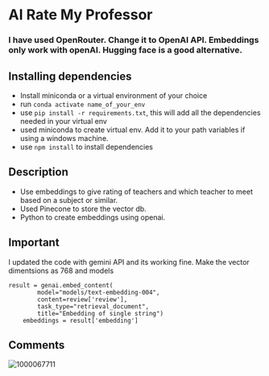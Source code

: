 # AI Rate My Professor
### I have used OpenRouter. Change it to OpenAI API. Embeddings only work with openAI. Hugging face is a good alternative.
## Installing dependencies
- Install miniconda or a virtual environment of your choice
- run `conda activate name_of_your_env`
- use `pip install -r requirements.txt`, this will add all the dependencies needed in your virtual env
- used miniconda to create virtual env. Add it to your path variables if using a windows machine.
- use `npm install` to install dependencies

## Description
- Use embeddings to give rating of teachers and which teacher to meet based on a subject or similar.
- Used Pinecone to store the vector db.
- Python to create embeddings using openai.

## Important
I updated the code with gemini API and its working fine. Make the vector dimentsions as 768 and models  
```
result = genai.embed_content(
        model="models/text-embedding-004",
        content=review['review'],
        task_type="retrieval_document",
        title="Embedding of single string")
    embeddings = result['embedding']
```
## Comments
![1000067711](https://github.com/user-attachments/assets/97e18c06-85c2-4594-b78c-4bf9c278b92d)

